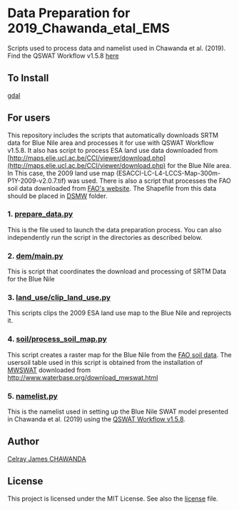 # Data Preparation for 2019_Chawanda_etal_EMS
Scripts used to process data and namelist used in Chawanda et al. (2019).
Find the QSWAT Workflow v1.5.8 [here](https://github.com/VUB-HYDR/QSWAT_Automated_Workflow)

## To Install
[gdal](https://sandbox.idre.ucla.edu/sandbox/tutorials/installing-gdal-for-windows)   
 
## For users
This repository includes the scripts that automatically downloads SRTM data for Blue Nile area and processes it for use with QSWAT Workflow v1.5.8.
It also has script to process ESA land use data downloaded from [http://maps.elie.ucl.ac.be/CCI/viewer/download.php](http://maps.elie.ucl.ac.be/CCI/viewer/download.php) for the Blue Nile area. In This case, the 2009 land use map (ESACCI-LC-L4-LCCS-Map-300m-P1Y-2009-v2.0.7.tif) was used.
There is also a script that processes the FAO soil data downloaded from [FAO's website](http://www.fao.org/geonetwork/srv/en/resources.get?id=14116&fname=DSMW.zip&access=private). The Shapefile from this data should be placed in [DSMW](./soil/DSMW) folder.

### 1. [prepare_data.py](./prepare_data.py) 
This is the file used to launch the data preparation process. You can also independently run the script in the directories as described below.

### 2. [dem/main.py](./dem/main.py)
This is script that coordinates the download and processing of SRTM Data for the Blue Nile

### 3. [land_use/clip_land_use.py](./land_use/clip_land_use.py)
This scripts clips the 2009 ESA land use map to the Blue Nile and reprojects it.

### 4. [soil/process_soil_map.py](./soil/process_soil_map.py)
This script creates a raster map for the Blue Nile from the [FAO soil data](http://www.fao.org/geonetwork/srv/en/resources.get?id=14116&fname=DSMW.zip&access=private).
The usersoil table used in this script is obtained from the installation of [MWSWAT](http://www.waterbase.org/download_mwswat.html) downloaded from http://www.waterbase.org/download_mwswat.html

### 5. [namelist.py](./namelist.py)
This is the namelist used in setting up the Blue Nile SWAT model presented in Chawanda et al. (2019) using the [QSWAT Workflow v1.5.8](https://github.com/VUB-HYDR/QSWAT_Automated_Workflow).

## Author
[Celray James CHAWANDA](https://github.com/celray/) 

## License
This project is licensed under the MIT License. See also the [license](./LICENSE) file.

